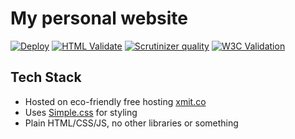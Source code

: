 # My personal website
[![Deploy](https://github.com/Tairesh/www/actions/workflows/deploy.yaml/badge.svg)](https://tairesh.dev)
[![HTML Validate](https://github.com/Tairesh/www/actions/workflows/validate.yaml/badge.svg)](https://github.com/Tairesh/www/actions/workflows/validate.yaml)
[![Scrutinizer quality](https://img.shields.io/scrutinizer/quality/g/Tairesh/www)](https://scrutinizer-ci.com/g/Tairesh/www/)
[![W3C Validation](https://img.shields.io/w3c-validation/html?targetUrl=https%3A%2F%2Ftairesh.dev)](https://validator.w3.org/nu/?doc=https%3A%2F%2Ftairesh.dev%2F)

## Tech Stack
 - Hosted on eco-friendly free hosting [xmit.co](https://xmit.co)
 - Uses [Simple.css](https://simplecss.org/) for styling
 - Plain HTML/CSS/JS, no other libraries or something
